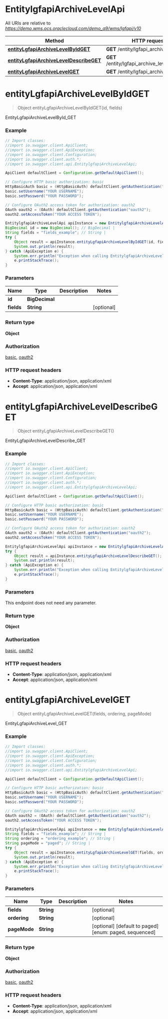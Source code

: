 # EntitylgfapiArchiveLevelApi

All URIs are relative to *https://demo.wms.ocs.oraclecloud.com/demo_a9/wms/lgfapi/v10*

Method | HTTP request | Description
------------- | ------------- | -------------
[**entityLgfapiArchiveLevelByIdGET**](EntitylgfapiArchiveLevelApi.md#entityLgfapiArchiveLevelByIdGET) | **GET** /entity/lgfapi_archive_level/{id} | EntityLgfapiArchiveLevelById_GET
[**entityLgfapiArchiveLevelDescribeGET**](EntitylgfapiArchiveLevelApi.md#entityLgfapiArchiveLevelDescribeGET) | **GET** /entity/lgfapi_archive_level/describe | EntityLgfapiArchiveLevelDescribe_GET
[**entityLgfapiArchiveLevelGET**](EntitylgfapiArchiveLevelApi.md#entityLgfapiArchiveLevelGET) | **GET** /entity/lgfapi_archive_level | EntityLgfapiArchiveLevel_GET


<a name="entityLgfapiArchiveLevelByIdGET"></a>
# **entityLgfapiArchiveLevelByIdGET**
> Object entityLgfapiArchiveLevelByIdGET(id, fields)

EntityLgfapiArchiveLevelById_GET



### Example
```java
// Import classes:
//import io.swagger.client.ApiClient;
//import io.swagger.client.ApiException;
//import io.swagger.client.Configuration;
//import io.swagger.client.auth.*;
//import io.swagger.client.api.EntitylgfapiArchiveLevelApi;

ApiClient defaultClient = Configuration.getDefaultApiClient();

// Configure HTTP basic authorization: basic
HttpBasicAuth basic = (HttpBasicAuth) defaultClient.getAuthentication("basic");
basic.setUsername("YOUR USERNAME");
basic.setPassword("YOUR PASSWORD");

// Configure OAuth2 access token for authorization: oauth2
OAuth oauth2 = (OAuth) defaultClient.getAuthentication("oauth2");
oauth2.setAccessToken("YOUR ACCESS TOKEN");

EntitylgfapiArchiveLevelApi apiInstance = new EntitylgfapiArchiveLevelApi();
BigDecimal id = new BigDecimal(); // BigDecimal | 
String fields = "fields_example"; // String | 
try {
    Object result = apiInstance.entityLgfapiArchiveLevelByIdGET(id, fields);
    System.out.println(result);
} catch (ApiException e) {
    System.err.println("Exception when calling EntitylgfapiArchiveLevelApi#entityLgfapiArchiveLevelByIdGET");
    e.printStackTrace();
}
```

### Parameters

Name | Type | Description  | Notes
------------- | ------------- | ------------- | -------------
 **id** | **BigDecimal**|  |
 **fields** | **String**|  | [optional]

### Return type

**Object**

### Authorization

[basic](../README.md#basic), [oauth2](../README.md#oauth2)

### HTTP request headers

 - **Content-Type**: application/json, application/xml
 - **Accept**: application/json, application/xml

<a name="entityLgfapiArchiveLevelDescribeGET"></a>
# **entityLgfapiArchiveLevelDescribeGET**
> Object entityLgfapiArchiveLevelDescribeGET()

EntityLgfapiArchiveLevelDescribe_GET



### Example
```java
// Import classes:
//import io.swagger.client.ApiClient;
//import io.swagger.client.ApiException;
//import io.swagger.client.Configuration;
//import io.swagger.client.auth.*;
//import io.swagger.client.api.EntitylgfapiArchiveLevelApi;

ApiClient defaultClient = Configuration.getDefaultApiClient();

// Configure HTTP basic authorization: basic
HttpBasicAuth basic = (HttpBasicAuth) defaultClient.getAuthentication("basic");
basic.setUsername("YOUR USERNAME");
basic.setPassword("YOUR PASSWORD");

// Configure OAuth2 access token for authorization: oauth2
OAuth oauth2 = (OAuth) defaultClient.getAuthentication("oauth2");
oauth2.setAccessToken("YOUR ACCESS TOKEN");

EntitylgfapiArchiveLevelApi apiInstance = new EntitylgfapiArchiveLevelApi();
try {
    Object result = apiInstance.entityLgfapiArchiveLevelDescribeGET();
    System.out.println(result);
} catch (ApiException e) {
    System.err.println("Exception when calling EntitylgfapiArchiveLevelApi#entityLgfapiArchiveLevelDescribeGET");
    e.printStackTrace();
}
```

### Parameters
This endpoint does not need any parameter.

### Return type

**Object**

### Authorization

[basic](../README.md#basic), [oauth2](../README.md#oauth2)

### HTTP request headers

 - **Content-Type**: application/json, application/xml
 - **Accept**: application/json, application/xml

<a name="entityLgfapiArchiveLevelGET"></a>
# **entityLgfapiArchiveLevelGET**
> Object entityLgfapiArchiveLevelGET(fields, ordering, pageMode)

EntityLgfapiArchiveLevel_GET



### Example
```java
// Import classes:
//import io.swagger.client.ApiClient;
//import io.swagger.client.ApiException;
//import io.swagger.client.Configuration;
//import io.swagger.client.auth.*;
//import io.swagger.client.api.EntitylgfapiArchiveLevelApi;

ApiClient defaultClient = Configuration.getDefaultApiClient();

// Configure HTTP basic authorization: basic
HttpBasicAuth basic = (HttpBasicAuth) defaultClient.getAuthentication("basic");
basic.setUsername("YOUR USERNAME");
basic.setPassword("YOUR PASSWORD");

// Configure OAuth2 access token for authorization: oauth2
OAuth oauth2 = (OAuth) defaultClient.getAuthentication("oauth2");
oauth2.setAccessToken("YOUR ACCESS TOKEN");

EntitylgfapiArchiveLevelApi apiInstance = new EntitylgfapiArchiveLevelApi();
String fields = "fields_example"; // String | 
String ordering = "ordering_example"; // String | 
String pageMode = "paged"; // String | 
try {
    Object result = apiInstance.entityLgfapiArchiveLevelGET(fields, ordering, pageMode);
    System.out.println(result);
} catch (ApiException e) {
    System.err.println("Exception when calling EntitylgfapiArchiveLevelApi#entityLgfapiArchiveLevelGET");
    e.printStackTrace();
}
```

### Parameters

Name | Type | Description  | Notes
------------- | ------------- | ------------- | -------------
 **fields** | **String**|  | [optional]
 **ordering** | **String**|  | [optional]
 **pageMode** | **String**|  | [optional] [default to paged] [enum: paged, sequenced]

### Return type

**Object**

### Authorization

[basic](../README.md#basic), [oauth2](../README.md#oauth2)

### HTTP request headers

 - **Content-Type**: application/json, application/xml
 - **Accept**: application/json, application/xml

